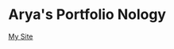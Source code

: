 # Arya's Portfolio Nology
<a href="http://127.0.0.1:5500/main/index.html" target="_blank" rel="noopener noreferrer">My Site</a>
